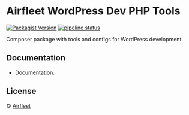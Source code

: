 # Airfleet WordPress Dev PHP Tools

[![Packagist Version](https://img.shields.io/packagist/v/airfleet/wordpress-dev)](https://packagist.org/packages/airfleet/wordpress-dev)
[![pipeline status](https://gitlab.com/codersclan/tools/airfleet-wordpress-dev-php-tools/badges/main/pipeline.svg)](https://gitlab.com/codersclan/tools/airfleet-wordpress-dev-php-tools/-/commits/main)

Composer package with tools and configs for WordPress development.

## Documentation

- [Documentation](https://www.notion.so/codersclan/WordPress-Dev-PHP-Tools-3d653d14a38b425d8d9ef5fc955f514c).

## License

© [Airfleet](https://www.airfleet.co/)
